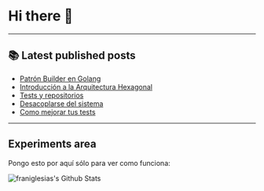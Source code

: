 # Hi there 👋

<!--
**franiglesias/franiglesias** is a ✨ _special_ ✨ repository because its `README.md` (this file) appears on your GitHub profile.

Here are some ideas to get you started:

- 🔭 I’m currently working on ...
- 🌱 I’m currently learning ...
- 👯 I’m looking to collaborate on ...
- 🤔 I’m looking for help with ...
- 💬 Ask me about ...
- 📫 How to reach me: ...
- 😄 Pronouns: ...
- ⚡ Fun fact: ...
-->


---

## 📚 Latest published posts
<!-- TB-FEED:START -->
- [Patrón Builder en Golang](https://franiglesias.github.io/builder-golang/)
- [Introducción a la Arquitectura Hexagonal](https://franiglesias.github.io/hexagonal/)
- [Tests y repositorios](https://franiglesias.github.io/fake_repositories/)
- [Desacoplarse del sistema](https://franiglesias.github.io/decoupling_from_system/)
- [Como mejorar tus tests](https://franiglesias.github.io/test-improvement/)
<!-- TB-FEED:END -->


---

## Experiments area

Pongo esto por aquí sólo para ver como funciona:

<img alt="franiglesias's Github Stats" src="https://github-readme-stats.vercel.app/api?username=franiglesias&show_icons=true&hide_border=true" />
